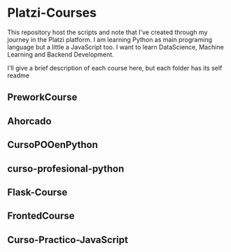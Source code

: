 # Platzi-Courses
This repository host the scripts and note that I've created through my journey in the Platzi platform. I am learning Python as main programing language but a little a JavaScript too. I want to learn DataScience, Machine Learning and Backend Development. 

I'll give a brief description of each course here, but each folder has its self readme

## PreworkCourse
## Ahorcado
## CursoPOOenPython
## curso-profesional-python
## Flask-Course

## FrontedCourse
## Curso-Practico-JavaScript
